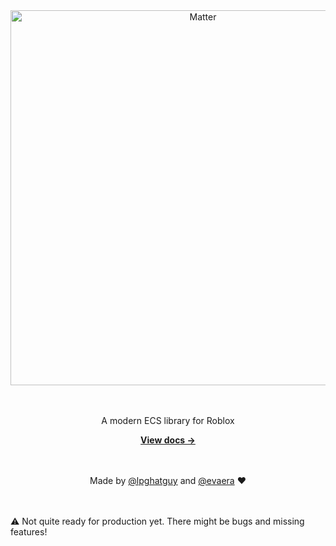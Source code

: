 <div align="center">
	<img src=".moonwave/static/logo.svg" alt="Matter" width="600" />
	<br><br><br>
	<p>A modern ECS library for Roblox</p>
	<a href="https://eryn.io/matter"><strong>View docs &rarr;</strong></a>
  <br><br><br>

  Made by [@lpghatguy](https://github.com/lpghatguy) and [@evaera](https://github.com/evaera) ❤️
</div>

<br><br>
⚠️ Not quite ready for production yet. There might be bugs and missing features!
